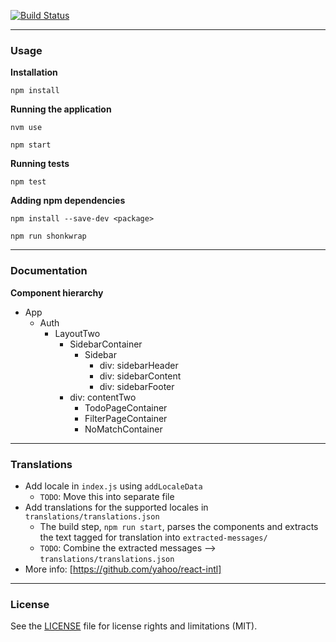 [![Build Status](https://travis-ci.org/harsh376/Hector.svg?branch=master)](https://travis-ci.org/harsh376/Hector)

---

### Usage

**Installation**

`npm install`

**Running the application**

`nvm use`

`npm start`

**Running tests**

`npm test`

**Adding npm dependencies**

`npm install --save-dev <package>`

`npm run shonkwrap`

---

### Documentation

**Component hierarchy**

- App
  + Auth
    * LayoutTwo
      - SidebarContainer
        + Sidebar
          * div: sidebarHeader
          * div: sidebarContent
          * div: sidebarFooter
      - div: contentTwo
        + TodoPageContainer
        + FilterPageContainer
        + NoMatchContainer

---

### Translations

- Add locale in `index.js` using `addLocaleData`
  + `TODO`: Move this into separate file
- Add translations for the supported locales in `translations/translations.json`
  + The build step, `npm run start`, parses the components and extracts the text tagged for translation into `extracted-messages/`
  + `TODO`: Combine the extracted messages --> `translations/translations.json`
- More info: [https://github.com/yahoo/react-intl]

---

### License

See the [LICENSE](LICENSE.md) file for license rights and limitations (MIT).
